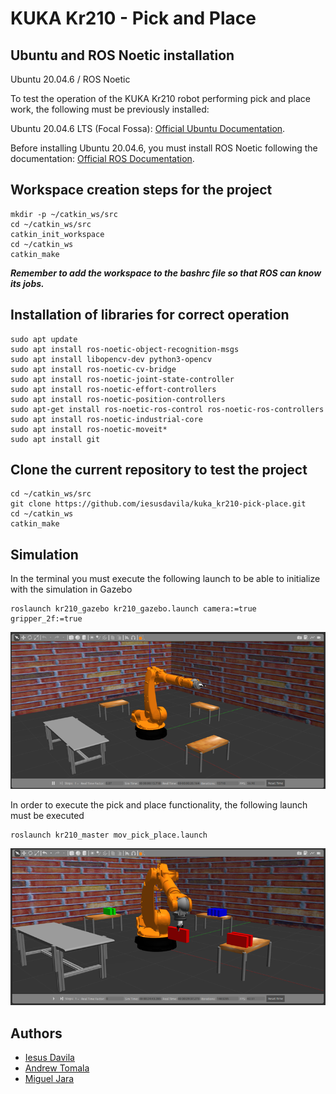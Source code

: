 
# KUKA Kr210 - Pick and Place

## Ubuntu and ROS Noetic installation

Ubuntu 20.04.6 / ROS Noetic

To test the operation of the KUKA Kr210 robot performing pick and place work, the following must be previously installed:

Ubuntu 20.04.6 LTS (Focal Fossa): [Official Ubuntu Documentation](https://releases.ubuntu.com/focal/). 

Before installing Ubuntu 20.04.6, you must install ROS Noetic following the documentation: [Official ROS Documentation](https://wiki.ros.org/noetic/Installation/Ubuntu).  

## Workspace creation steps for the project

~~~
mkdir -p ~/catkin_ws/src
cd ~/catkin_ws/src
catkin_init_workspace
cd ~/catkin_ws
catkin_make
~~~

_**Remember to add the workspace to the bashrc file so that ROS can know its jobs.**_

## Installation of libraries for correct operation

~~~
sudo apt update
sudo apt install ros-noetic-object-recognition-msgs
sudo apt install libopencv-dev python3-opencv
sudo apt install ros-noetic-cv-bridge
sudo apt install ros-noetic-joint-state-controller
sudo apt install ros-noetic-effort-controllers
sudo apt install ros-noetic-position-controllers
sudo apt-get install ros-noetic-ros-control ros-noetic-ros-controllers
sudo apt install ros-noetic-industrial-core
sudo apt install ros-noetic-moveit*
sudo apt install git
~~~

## Clone the current repository to test the project

~~~
cd ~/catkin_ws/src
git clone https://github.com/iesusdavila/kuka_kr210-pick-place.git
cd ~/catkin_ws
catkin_make
~~~

## Simulation

In the terminal you must execute the following launch to be able to initialize with the simulation in Gazebo

~~~
roslaunch kr210_gazebo kr210_gazebo.launch camera:=true gripper_2f:=true
~~~

![Gazebo](images/gazebo_kr210.png)

In order to execute the pick and place functionality, the following launch must be executed

~~~
roslaunch kr210_master mov_pick_place.launch
~~~

![Pick And Place](images/pick_place.png)

## Authors

- [Iesus Davila](irdavila@espol.edu.ec)
- [Andrew Tomala](watomala@espol.edu.ec)
- [Miguel Jara](msjara@espol.edu.ec)


